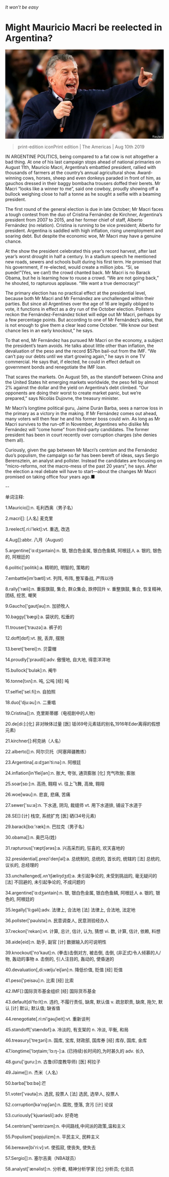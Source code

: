 ###### It won’t be easy

# Might Mauricio Macri be reelected in Argentina? 

![image](images/20190810_AMP505.jpg) 

> print-edition iconPrint edition | The Americas | Aug 10th 2019 

IN ARGENTINE POLITICS, being compared to a fat cow is not altogether a bad thing. At one of his last campaign stops ahead of national primaries on August 11th, Mauricio Macri, Argentina’s embattled president, rallied with thousands of farmers at the country’s annual agricultural show. Award-winning cows, horses, sheep and even donkeys paraded in front of him, as gauchos dressed in their baggy bombacha trousers doffed their berets. Mr Macri “looks like a winner to me”, said one cowboy, proudly showing off a bullock weighing close to half a tonne as he sought a selfie with a beaming president. 

The first round of the general election is due in late October; Mr Macri faces a tough contest from the duo of Cristina Fernández de Kirchner, Argentina’s president from 2007 to 2015, and her former chief of staff, Alberto Fernández (no relation). Cristina is running to be vice president; Alberto for president. Argentina is saddled with high inflation, rising unemployment and soaring debt. But despite the economic woe, Mr Macri may have a genuine chance. 

At the show the president celebrated this year’s record harvest, after last year’s worst drought in half a century. In a stadium speech he mentioned new roads, sewers and schools built during his first term. He promised that his government, if re-elected, would create a million jobs. “Sí, se puede!”(Yes, we can!) the crowd chanted back. Mr Macri is no Barack Obama, but he is learning how to rouse a crowd. “We are not going back,” he shouted, to rapturous applause. “We want a true democracy!” 

The primary election has no practical effect at the presidential level, because both Mr Macri and Mr Fernández are unchallenged within their parties. But since all Argentines over the age of 16 are legally obliged to vote, it functions in effect as a dry run of the October election. Pollsters reckon the Fernández-Fernández ticket will edge out Mr Macri, perhaps by a few percentage points. But according to one of Mr Fernández’s aides, that is not enough to give them a clear lead come October. “We know our best chance lies in an early knockout,” he says. 

To that end, Mr Fernández has pursued Mr Macri on the economy, a subject the president’s team avoids. He talks about little other than inflation, the devaluation of the peso and the record $57bn bail-out from the IMF. “We can’t pay our debts until we start growing again,” he says in one TV commercial. He says that, if elected, he could in effect default on government bonds and renegotiate the IMF loan. 

That scares the markets. On August 5th, as the standoff between China and the United States hit emerging markets worldwide, the peso fell by almost 2% against the dollar and the yield on Argentina’s debt climbed. “Our opponents are doing their worst to create market panic, but we’re prepared,” says Nicolás Dujovne, the treasury minister. 

Mr Macri’s longtime political guru, Jaime Durán Barba, sees a narrow loss in the primary as a victory in the making. If Mr Fernández comes out ahead, many voters will then fear he and his former boss could win. As long as Mr Macri survives to the run-off in November, Argentines who dislike Ms Fernández will “come home” from third-party candidates. The former president has been in court recently over corruption charges (she denies them all). 

Curiously, given the gap between Mr Macri’s centrism and the Fernández duo’s populism, the campaign so far has been bereft of ideas, says Sergio Berensztein, an analyst and pollster. Instead the candidates are focusing on “micro-reforms, not the macro-mess of the past 20 years”, he says. After the election a real debate will have to start—about the changes Mr Macri promised on taking office four years ago.■ 

-- 

 单词注释:

1.Mauricio[]:n. 毛利西奥（男子名） 

2.macri[]: [人名] 麦克里 

3.reelect[.ri:i'lekt]:vt. 重选, 改选 

4.Aug[]:abbr. 八月（August） 

5.argentine['ɑ:dʒәntain]:n. 银, 银白色金属, 银白色鱼鳞, 阿根廷人 a. 银的, 银色的, 阿根廷的 

6.politic['pɒlitik]:a. 精明的, 明智的, 策略的 

7.embattle[im'bætl]:vt. 列阵, 布阵, 整军备战, 严阵以待 

8.rally['ræli]:n. 重振旗鼓, 集合, 群众集会, 跌停回升 v. 重整旗鼓, 集合, 恢复精神, 团结, 挖苦, 嘲笑 

9.Gaucho['gautʃәu]:n. 加骄牧人 

10.baggy['bægi]:a. 袋状的, 松垂的 

11.trouser['trauzә]:a. 裤子的 

12.doff[dɒf]:vt. 脱, 丢弃, 摆脱 

13.beret['berei]:n. 贝雷帽 

14.proudly['praudli]:adv. 傲慢地, 自大地, 得意洋洋地 

15.bullock['bulәk]:n. 阉牛 

16.tonne[tʌn]:n. 吨, 公吨 [经] 吨 

17.selfie['sel.fi]:n. 自拍照 

18.duo['dju:әu]:n. 二重唱 

19.Cristina[]:n. 克里斯蒂娜（电视剧中的人物） 

20.de[di:]:[化] 非对映体过量 [医] 铥(69号元素铥的别名,1916年Eder离得的假想元素) 

21.kirchner[]:柯克纳（人名） 

22.alberto[]:n. 阿尔贝托（阿塞拜疆教练） 

23.Argentina[.ɑ:dʒәn'ti:nә]:n. 阿根廷 

24.inflation[in'fleiʃәn]:n. 胀大, 夸张, 通货膨胀 [化] 充气吹胀; 膨胀 

25.soar[sɒ:]:n. 高扬, 翱翔 vi. 往上飞舞, 高耸, 翱翔 

26.woe[wәu]:n. 悲哀, 悲痛, 苦痛 

27.sewer['su:ә]:n. 下水道, 阴沟, 裁缝师 vt. 用下水道排, 铺设下水道于 

28.SE[]:[计] 栈空, 系统扩充 [医] 硒(34号元素) 

29.barack[bɑ:'ræk]:n. 巴拉克（男子名） 

30.obama[]:n. 奥巴马(姓) 

31.rapturous['ræptʃәrәs]:a. 兴高采烈的, 狂喜的, 欢天喜地的 

32.presidential[.prezi'denʃәl]:a. 总统制的, 总统的, 首长的, 统辖的 [法] 总统的, 议长的, 总经理的 

33.unchallenged[.ʌn'tʃæliŋdʒd]:a. 未引起争论的, 未受到挑战的, 毫无疑问的 [法] 不回避的, 未引起争论的, 不成问题的 

34.argentine['ɑ:dʒәntain]:n. 银, 银白色金属, 银白色鱼鳞, 阿根廷人 a. 银的, 银色的, 阿根廷的 

35.legally['li:gәli]:adv. 法律上, 合法地 [法] 法律上, 合法地, 法定地 

36.pollster['pәulstә]:n. 民意调查人, 民意测验经办人 

37.reckon['rekәn]:vt. 计算, 总计, 估计, 认为, 猜想 vi. 数, 计算, 估计, 依赖, 料想 

38.aide[eid]:n. 助手, 副官 [计] 数据输入的可说明性 

39.knockout['nɔ'kaut]:n. (拳击)击倒对方, 被击倒, 击倒, (非正式)令人倾慕的人/物, 轰动的事物 a. 击倒的, 引人注目的, 轰动的, 使昏迷的 

40.devaluation[,di:vælju'eiʃәn]:n. 降低价值, 贬值 [经] 贬值 

41.peso['peisәu]:n. 比索 [经] 比索 

42.IMF[]:国际货币基金组织 [经] 国际货币基金 

43.default[di'fɒ:lt]:n. 违约, 不履行责任, 缺席, 默认值 v. 疏怠职责, 缺席, 拖欠, 默认 [计] 默认; 默认值; 缺省值 

44.renegotiate[.ri:ni'gәuʃieit]:vt. 重新谈判 

45.standoff['stændɒf]:a. 冷淡的, 有支架的 n. 冷淡, 平衡, 和局 

46.treasury['treʒәri]:n. 国库, 宝库, 财政部, 国库券 [经] 库存, 国库, 金库 

47.longtime['lɔŋtaim;'lɔ:ŋ-]:a. (已持续)长时间的,为时甚久的 adv. 长久 

48.guru['guru:]:n. 古鲁(印度教导师) [医] 柯拉子 

49.Jaime[]:n. 杰米（人名） 

50.barba['bɑ:bә]:芒 

51.voter['vәutә]:n. 选民, 投票人 [法] 选民, 选举人, 投票人 

52.corruption[kә'rʌpʃәn]:n. 腐败, 堕落, 贪污 [计] 论误 

53.curiously['kjuәriәsli]:adv. 好奇地 

54.centrism['sentrizәm]:n. 中间路线,中间派的政策,温和主义 

55.Populism['pɒpjulizm]:n. 平民主义, 民粹主义 

56.bereave[bi'ri:v]:vt. 使孤寂, 使丧失, 使失去 

57.Sergio[]:n. 塞尔吉奥（NBA球员） 

58.analyst['ænәlist]:n. 分析者, 精神分析学家 [化] 分析员; 化验员 

